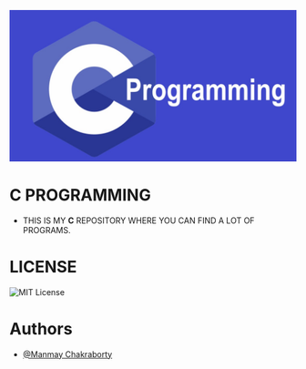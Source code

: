 <!-- ![Logo](image/c.jpg) -->
<kbd>![image](image/c.jpg)</kbd>

    
# C PROGRAMMING
 -  THIS IS MY **C** REPOSITORY WHERE YOU CAN FIND A LOT OF PROGRAMS.

# LICENSE

![MIT License](https://img.shields.io/apm/l/atomic-design-ui.svg?)
# Authors

- [@Manmay Chakraborty](https://www.github.com/manmay2)

